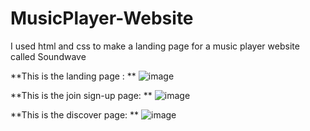 # MusicPlayer-Website
I used html and css to make a landing page for a music player website called Soundwave 

**This is the landing page : 
**
![image](https://github.com/saineshnakra/MusicPlayer-Website/assets/30744887/6c88c319-e687-4a68-bc0d-39c7430d192f)

**This is the join sign-up page: 
**
![image](https://github.com/saineshnakra/MusicPlayer-Website/assets/30744887/1016e591-c343-425e-a27b-5c0d576c8123)

**This is the discover page: **
![image](https://github.com/saineshnakra/MusicPlayer-Website/assets/30744887/722efeb2-566d-40cc-9a0c-9cb6cc61f292)
